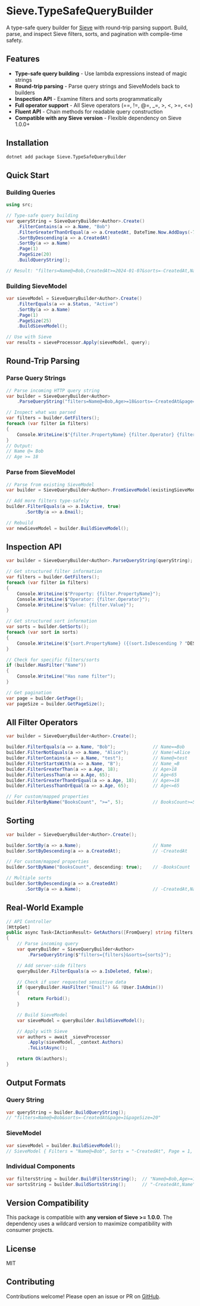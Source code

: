 # Sieve.TypeSafeQueryBuilder

A type-safe query builder for [Sieve](https://github.com/Biarity/Sieve) with round-trip parsing support. Build, parse, and inspect Sieve filters, sorts, and pagination with compile-time safety.

## Features

- **Type-safe query building** - Use lambda expressions instead of magic strings
- **Round-trip parsing** - Parse query strings and SieveModels back to builders
- **Inspection API** - Examine filters and sorts programmatically
- **Full operator support** - All Sieve operators (==, !=, @=, _=, >, <, >=, <=)
- **Fluent API** - Chain methods for readable query construction
- **Compatible with any Sieve version** - Flexible dependency on Sieve 1.0.0+

## Installation

```bash
dotnet add package Sieve.TypeSafeQueryBuilder
```

## Quick Start

### Building Queries

```csharp
using src;

// Type-safe query building
var queryString = SieveQueryBuilder<Author>.Create()
    .FilterContains(a => a.Name, "Bob")
    .FilterGreaterThanOrEqual(a => a.CreatedAt, DateTime.Now.AddDays(-7))
    .SortByDescending(a => a.CreatedAt)
    .SortBy(a => a.Name)
    .Page(1)
    .PageSize(20)
    .BuildQueryString();

// Result: "filters=Name@=Bob,CreatedAt>=2024-01-07&sorts=-CreatedAt,Name&page=1&pageSize=20"
```

### Building SieveModel

```csharp
var sieveModel = SieveQueryBuilder<Author>.Create()
    .FilterEquals(a => a.Status, "Active")
    .SortBy(a => a.Name)
    .Page(1)
    .PageSize(25)
    .BuildSieveModel();

// Use with Sieve
var results = sieveProcessor.Apply(sieveModel, query);
```

## Round-Trip Parsing

### Parse Query Strings

```csharp
// Parse incoming HTTP query string
var builder = SieveQueryBuilder<Author>
    .ParseQueryString("filters=Name@=Bob,Age>=18&sorts=-CreatedAt&page=2");

// Inspect what was parsed
var filters = builder.GetFilters();
foreach (var filter in filters)
{
    Console.WriteLine($"{filter.PropertyName} {filter.Operator} {filter.Value}");
}
// Output:
// Name @= Bob
// Age >= 18
```

### Parse from SieveModel

```csharp
// Parse from existing SieveModel
var builder = SieveQueryBuilder<Author>.FromSieveModel(existingSieveModel);

// Add more filters type-safely
builder.FilterEquals(a => a.IsActive, true)
       .SortBy(a => a.Email);

// Rebuild
var newSieveModel = builder.BuildSieveModel();
```

## Inspection API

```csharp
var builder = SieveQueryBuilder<Author>.ParseQueryString(queryString);

// Get structured filter information
var filters = builder.GetFilters();
foreach (var filter in filters)
{
    Console.WriteLine($"Property: {filter.PropertyName}");
    Console.WriteLine($"Operator: {filter.Operator}");
    Console.WriteLine($"Value: {filter.Value}");
}

// Get structured sort information
var sorts = builder.GetSorts();
foreach (var sort in sorts)
{
    Console.WriteLine($"{sort.PropertyName} ({(sort.IsDescending ? "DESC" : "ASC")})");
}

// Check for specific filters/sorts
if (builder.HasFilter("Name"))
{
    Console.WriteLine("Has name filter");
}

// Get pagination
var page = builder.GetPage();
var pageSize = builder.GetPageSize();
```

## All Filter Operators

```csharp
var builder = SieveQueryBuilder<Author>.Create();

builder.FilterEquals(a => a.Name, "Bob");              // Name==Bob
builder.FilterNotEquals(a => a.Name, "Alice");         // Name!=Alice
builder.FilterContains(a => a.Name, "test");           // Name@=test
builder.FilterStartsWith(a => a.Name, "B");            // Name_=B
builder.FilterGreaterThan(a => a.Age, 18);             // Age>18
builder.FilterLessThan(a => a.Age, 65);                // Age<65
builder.FilterGreaterThanOrEqual(a => a.Age, 18);      // Age>=18
builder.FilterLessThanOrEqual(a => a.Age, 65);         // Age<=65

// For custom/mapped properties
builder.FilterByName("BooksCount", ">=", 5);           // BooksCount>=5
```

## Sorting

```csharp
var builder = SieveQueryBuilder<Author>.Create();

builder.SortBy(a => a.Name);                           // Name
builder.SortByDescending(a => a.CreatedAt);            // -CreatedAt

// For custom/mapped properties
builder.SortByName("BooksCount", descending: true);    // -BooksCount

// Multiple sorts
builder.SortByDescending(a => a.CreatedAt)
       .SortBy(a => a.Name);                           // -CreatedAt,Name
```

## Real-World Example

```csharp
// API Controller
[HttpGet]
public async Task<IActionResult> GetAuthors([FromQuery] string filters, [FromQuery] string sorts)
{
    // Parse incoming query
    var queryBuilder = SieveQueryBuilder<Author>
        .ParseQueryString($"filters={filters}&sorts={sorts}");

    // Add server-side filters
    queryBuilder.FilterEquals(a => a.IsDeleted, false);

    // Check if user requested sensitive data
    if (queryBuilder.HasFilter("Email") && !User.IsAdmin())
    {
        return Forbid();
    }

    // Build SieveModel
    var sieveModel = queryBuilder.BuildSieveModel();

    // Apply with Sieve
    var authors = await _sieveProcessor
        .Apply(sieveModel, _context.Authors)
        .ToListAsync();

    return Ok(authors);
}
```

## Output Formats

### Query String
```csharp
var queryString = builder.BuildQueryString();
// "filters=Name@=Bob&sorts=-CreatedAt&page=1&pageSize=20"
```

### SieveModel
```csharp
var sieveModel = builder.BuildSieveModel();
// SieveModel { Filters = "Name@=Bob", Sorts = "-CreatedAt", Page = 1, PageSize = 20 }
```

### Individual Components
```csharp
var filtersString = builder.BuildFiltersString();  // "Name@=Bob,Age>=18"
var sortsString = builder.BuildSortsString();      // "-CreatedAt,Name"
```

## Version Compatibility

This package is compatible with **any version of Sieve >= 1.0.0**. The dependency uses a wildcard version to maximize compatibility with consumer projects.

## License

MIT

## Contributing

Contributions welcome! Please open an issue or PR on [GitHub](https://github.com/yourusername/sievetypesafequerybuilder).
